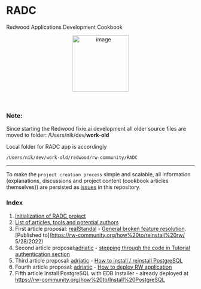 
# RADC

Redwood Applications Development Cookbook

<p align="center">
<img width="150" alt="image" src="https://user-images.githubusercontent.com/2712405/169400510-3f7680c7-725a-4454-8b0a-f177beba40f1.png"/>
<br/>
<b></b>
</p>
<br/>

### Note: 

Since starting the Redwood fixie.ai development all older source files are moved to folder: /Users/nik/dev/**work-old**

Local folder for RADC app is accordingly

`/Users/nik/dev/work-old/redwood/rw-community/RADC`
___

To make the `project creation process` simple and scalable, all information (explanations, discussions and project content (cookbook articles themselves)) are persisted as [issues](https://github.com/adriatic/RADC/issues) in this repository.

### Index

1. [Initialization of RADC project](https://github.com/adriatic/RADC/issues/3#issue-1242355648)
2. [List of articles, tools and potential authors](https://github.com/adriatic/RADC/issues/3#issuecomment-1132239638)
3. First article proposal: [realStandal](https://github.com/realStandal) - [General broken feature resolution](https://github.com/adriatic/RADC/issues/5). [Published to](https://rw-community.org/how%20to/reinstall%20rw/ 5/28/2022)
4. Second article proposal:[adriatic](https://github.com/adriatic) -  [stepping through the code in Tutorial authentication section](https://github.com/adriatic/RADC/issues/4#issue-1243406438)
5. Third article proposal: [adriatic](https://github.com/adriatic) - [How to install / reinstall PostgreSQL](https://github.com/adriatic/RADC/issues/6#issue-1277659949)
6. Fourth article proposal: [adriatic](https://github.com/adriatic) - [How to deploy RW application](https://github.com/adriatic/RADC/issues/7)
7. Fifth article Install PostgreSQL with EDB Installer -  already deployed at https://rw-community.org/how%20to/Install%20PostgreSQL
